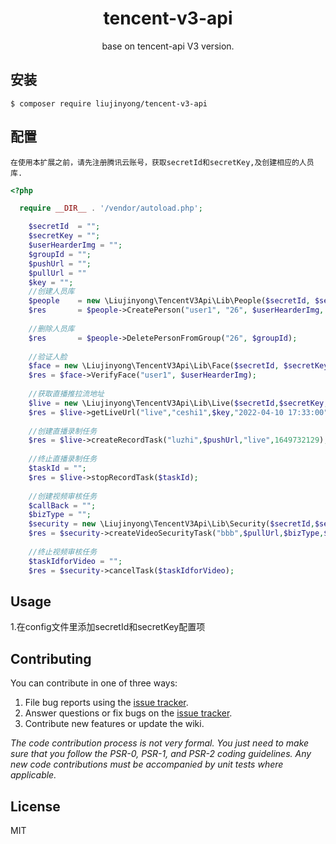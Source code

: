 <h1 align="center"> tencent-v3-api </h1>

<p align="center"> base on tencent-api V3 version.</p>

## 安装

```shell
$ composer require liujinyong/tencent-v3-api 
```

## 配置

``
在使用本扩展之前，请先注册腾讯云账号，获取secretId和secretKey,及创建相应的人员库.
``

```php
<?php

  require __DIR__ . '/vendor/autoload.php';

    $secretId  = "";
    $secretKey = "";
    $userHearderImg = "";
    $groupId = "";
    $pushUrl = "";
    $pullUrl = ""
    $key = "";
    //创建人员库
    $people    = new \Liujinyong\TencentV3Api\Lib\People($secretId, $secretKey);
    $res       = $people->CreatePerson("user1", "26", $userHearderImg, $groupId);
    
    //删除人员库
    $res       = $people->DeletePersonFromGroup("26", $groupId);
    
    //验证人脸
    $face = new \Liujinyong\TencentV3Api\Lib\Face($secretId, $secretKey);
    $res = $face->VerifyFace("user1", $userHearderImg);
    
    //获取直播推拉流地址
    $live = new \Liujinyong\TencentV3Api\Lib\Live($secretId,$secretKey,$pushUrl,$pullUrl);
    $res = $live->getLiveUrl("live","ceshi1",$key,"2022-04-10 17:33:00",true);
    
    //创建直播录制任务
    $res = $live->createRecordTask("luzhi",$pushUrl,"live",1649732129);
    
    //终止直播录制任务
    $taskId = "";
    $res = $live->stopRecordTask($taskId);
    
    //创建视频审核任务
    $callBack = "";
    $bizType = "";
    $security = new \Liujinyong\TencentV3Api\Lib\Security($secretId,$secretKey);
    $res = $security->createVideoSecurityTask("bbb",$pullUrl,$bizType,$callBack);
    
    //终止视频审核任务
    $taskIdforVideo = "";
    $res = $security->cancelTask($taskIdforVideo);

```



## Usage

1.在config文件里添加secretId和secretKey配置项

## Contributing

You can contribute in one of three ways:

1. File bug reports using the [issue tracker](https://github.com/liujinyong/tencent-v3-api/issues).
2. Answer questions or fix bugs on the [issue tracker](https://github.com/liujinyong/tencent-v3-api/issues).
3. Contribute new features or update the wiki.

_The code contribution process is not very formal. You just need to make sure that you follow the PSR-0, PSR-1, and
PSR-2 coding guidelines. Any new code contributions must be accompanied by unit tests where applicable._

## License

MIT